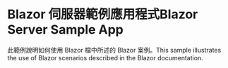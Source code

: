 # <a name="blazor-server-sample-app"></a><span data-ttu-id="9e709-101">Blazor 伺服器範例應用程式</span><span class="sxs-lookup"><span data-stu-id="9e709-101">Blazor Server Sample App</span></span>

<span data-ttu-id="9e709-102">此範例說明如何使用 Blazor 檔中所述的 Blazor 案例。</span><span class="sxs-lookup"><span data-stu-id="9e709-102">This sample illustrates the use of Blazor scenarios described in the Blazor documentation.</span></span>
